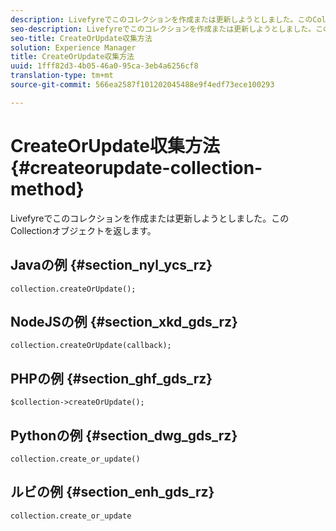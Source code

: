 ```yaml
---
description: Livefyreでこのコレクションを作成または更新しようとしました。このCollectionオブジェクトを返します。
seo-description: Livefyreでこのコレクションを作成または更新しようとしました。このCollectionオブジェクトを返します。
seo-title: CreateOrUpdate収集方法
solution: Experience Manager
title: CreateOrUpdate収集方法
uuid: 1fff82d3-4b05-46a0-95ca-3eb4a6256cf8
translation-type: tm+mt
source-git-commit: 566ea2587f101202045488e9f4edf73ece100293

---
```



# CreateOrUpdate収集方法{#createorupdate-collection-method}

Livefyreでこのコレクションを作成または更新しようとしました。このCollectionオブジェクトを返します。

## Javaの例 {#section_nyl_ycs_rz}

```
collection.createOrUpdate(); 
```

## NodeJSの例 {#section_xkd_gds_rz}

```
collection.createOrUpdate(callback); 
```

## PHPの例 {#section_ghf_gds_rz}

```
$collection->createOrUpdate();
```

## Pythonの例 {#section_dwg_gds_rz}

```
collection.create_or_update() 
```

## ルビの例 {#section_enh_gds_rz}

```
collection.create_or_update 
```

